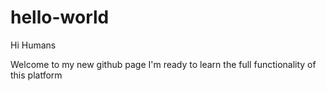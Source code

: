 # hello-world
Hi Humans

Welcome to my new github page
I'm ready to learn the full functionality of this platform
